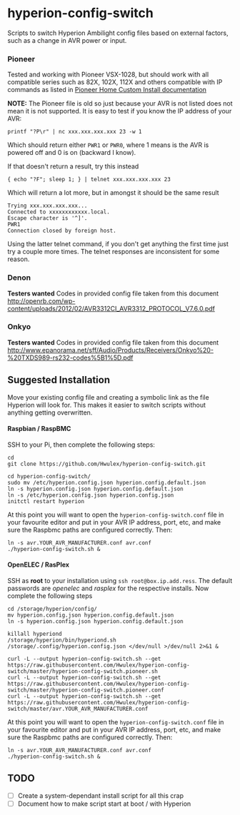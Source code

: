 
hyperion-config-switch
======================

Scripts to switch Hyperion Ambilight config files based on external factors, such as a change in AVR power or input.

### Pioneer

Tested and working with Pioneer VSX-1028, but should work with all compatible series such as 82X, 102X, 112X and others compatible with IP commands as listed in [Pioneer Home Custom Install documentation]( http://www.pioneerelectronics.com/StaticFiles/PUSA/Files/Home%20Custom%20Install/VSX-1120-K-RS232.PDF)

**NOTE:** The Pioneer file is old so just because your AVR is not listed does not mean it is not supported. It is easy to test if you know the IP address of your AVR:

`printf "?P\r" | nc xxx.xxx.xxx.xxx 23 -w 1`

Which should return either `PWR1` or `PWR0`, where 1 means is the AVR is powered off and 0 is on (backward I know).

If that doesn't return a result, try this instead

`{ echo "?F"; sleep 1; } | telnet xxx.xxx.xxx.xxx 23`

Which will return a lot more, but in amongst it should be the same result

```
Trying xxx.xxx.xxx.xxx...
Connected to xxxxxxxxxxxx.local.
Escape character is '^]'.
PWR1
Connection closed by foreign host.
```

Using the latter telnet command, if you don't get anything the first time just try a couple more times. The telnet responses are inconsistent for some reason.

### Denon
**Testers wanted**
Codes in provided config file taken from this document
http://openrb.com/wp-content/uploads/2012/02/AVR3312CI_AVR3312_PROTOCOL_V7.6.0.pdf

### Onkyo
**Testers wanted**
Codes in provided config file taken from this document
http://www.epanorama.net/sff/Audio/Products/Receivers/Onkyo%20-%20TXDS989-rs232-codes%5B1%5D.pdf

## Suggested Installation

Move your existing config file and creating a symbolic link as the file Hyperion will look for. This makes it easier to switch scripts without anything getting overwritten.

#### Raspbian / RaspBMC

SSH to your Pi, then complete the following steps:

```
cd
git clone https://github.com/Hwulex/hyperion-config-switch.git

cd hyperion-config-switch/
sudo mv /etc/hyperion.config.json hyperion.config.default.json
ln -s hyperion.config.json hyperion.config.default.json
ln -s /etc/hyperion.config.json hyperion.config.json
initctl restart hyperion
```
At this point you will want to open the `hyperion-config-switch.conf` file in your favourite editor and put in your AVR IP address, port, etc, and make sure the Raspbmc paths are configured correctly. Then:
```
ln -s avr.YOUR_AVR_MANUFACTURER.conf avr.conf
./hyperion-config-switch.sh &
```

#### OpenELEC / RasPlex

SSH as **root** to your installation using `ssh root@box.ip.add.ress`. The default passwords are _openelec_ and _rasplex_ for the respective installs. Now complete the following steps

```
cd /storage/hyperion/config/
mv hyperion.config.json hyperion.config.default.json
ln -s hyperion.config.json hyperion.config.default.json

killall hyperiond
/storage/hyperion/bin/hyperiond.sh /storage/.config/hyperion.config.json </dev/null >/dev/null 2>&1 &

curl -L --output hyperion-config-switch.sh --get https://raw.githubusercontent.com/Hwulex/hyperion-config-switch/master/hyperion-config-switch.pioneer.sh
curl -L --output hyperion-config-switch.sh --get https://raw.githubusercontent.com/Hwulex/hyperion-config-switch/master/hyperion-config-switch.pioneer.conf
curl -L --output hyperion-config-switch.sh --get https://raw.githubusercontent.com/Hwulex/hyperion-config-switch/master/avr.YOUR_AVR_MANUFACTURER.conf
```
At this point you will want to open the `hyperion-config-switch.conf` file in your favourite editor and put in your AVR IP address, port, etc, and make sure the Raspbmc paths are configured correctly. Then:
```
ln -s avr.YOUR_AVR_MANUFACTURER.conf avr.conf
./hyperion-config-switch.sh &
```


## TODO

- [ ] Create a system-dependant install script for all this crap
- [ ] Document how to make script start at boot / with Hyperion
